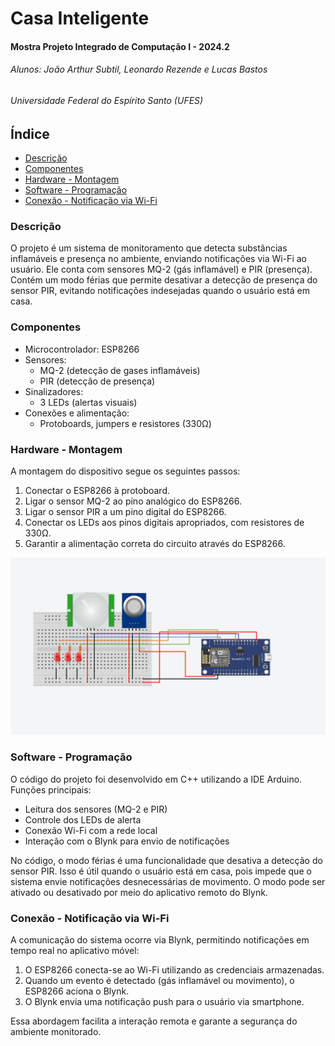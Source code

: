 ######
# Casa Inteligente
#### Mostra Projeto Integrado de Computação I - 2024.2
###### Alunos: João Arthur Subtil, Leonardo Rezende e Lucas Bastos
###### Universidade Federal do Espírito Santo (UFES)


## Índice
* [Descrição](#descrição)
* [Componentes](#componentes)
* [Hardware - Montagem](#hardware---montagem)
* [Software - Programação](#software---programação)
* [Conexão - Notificação via Wi-Fi](#conexão---notificação-via-wi-fi)







### Descrição
 O projeto é um sistema de monitoramento que detecta substâncias inflamáveis e presença no ambiente, enviando notificações via Wi-Fi ao usuário. Ele conta com sensores MQ-2 (gás inflamável) e PIR (presença). Contém um modo férias que permite desativar a detecção de presença do sensor PIR, evitando notificações indesejadas quando o usuário está em casa.

### Componentes
- Microcontrolador: ESP8266
- Sensores:
   - MQ-2 (detecção de gases inflamáveis)
   - PIR (detecção de presença)
- Sinalizadores:
   - 3 LEDs (alertas visuais)
- Conexões e alimentação:
   - Protoboards, jumpers e resistores (330Ω)
### Hardware - Montagem
 A montagem do dispositivo segue os seguintes passos:
1. Conectar o ESP8266 à protoboard.
2. Ligar o sensor MQ-2 ao pino analógico do ESP8266.
3. Ligar o sensor PIR a um pino digital do ESP8266.
4. Conectar os LEDs aos pinos digitais apropriados, com resistores de 330Ω.
5. Garantir a alimentação correta do circuito através do ESP8266.

![Montagem Casa Inteligente](https://github.com/joaosubtil27/Casa-Inteligente/blob/e343903197a8cfcee064473e2650a8ebc7bfd2d4/Esquema%20PIC.PNG)
### Software - Programação
O código do projeto foi desenvolvido em C++ utilizando a IDE Arduino. Funções principais:
- Leitura dos sensores (MQ-2 e PIR)
- Controle dos LEDs de alerta
- Conexão Wi-Fi com a rede local
- Interação com o Blynk para envio de notificações

No código, o modo férias é uma funcionalidade que desativa a detecção do sensor PIR. Isso é útil quando o usuário está em casa, pois impede que o sistema envie notificações desnecessárias de movimento. O modo pode ser ativado ou desativado por meio do aplicativo remoto do Blynk.
### Conexão - Notificação via Wi-Fi
A comunicação do sistema ocorre via Blynk, permitindo notificações em tempo real no aplicativo móvel:
1. O ESP8266 conecta-se ao Wi-Fi utilizando as credenciais armazenadas.
2. Quando um evento é detectado (gás inflamável ou movimento), o ESP8266 aciona o Blynk.
3. O Blynk envia uma notificação push para o usuário via smartphone.

Essa abordagem facilita a interação remota e garante a segurança do ambiente monitorado.
